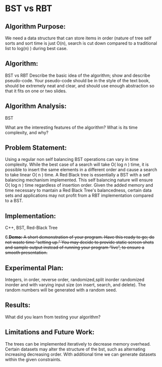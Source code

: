 # BST vs RBT

## **Algorithm Purpose:** 
We need a data structure that can store items in order  (nature of tree self sorts and sort time is just O(n), search is cut down compared to a traditional list to log(n) ) during best case. 

## **Algorithm:** 
BST vs RBT
Describe the basic idea of the algorithm; show and describe pseudo-code. Your pseudo-code should be
in the style of the text book, should be extremely neat and clear, and should use enough abstraction so that it fits on
one or two slides.

## **Algorithm Analysis:** 
BST

What are the interesting features of the algorithm? What is its time complexity, and why?

## **Problem Statement:** 
Using a regular non self balancing BST operations can vary in time complexity. While the best case of a search will take O( log n ) time, it is possible to insert the same elements in a different order and cause a search to take linear O( n ) time.  A Red Black tree is essentially a BST with a self balancing mechanism implemented. This self balancing nature will ensure O( log n ) time regardless of insertion order. Given the added memory and time necessary to mantain a Red Black Tree's balancedness, certain data sets and applications may not profit from a RBT implementation compared to a BST.

## **Implementation:** 
C++, BST, Red-Black Tree

6.~~**Demo:** A short demonstration of your program. Have this ready to go; do not waste time “setting up.” You may
decide to provide static screen shots and sample output instead of running your program “live”, to ensure a smooth
presentation.~~ 

## **Experimental Plan:** 
Integers, in order, reverse order, randomized,split inorder randomized inorder and with varying input size (on insert, search, and delete). The random numbers will be generated with a random seed.

## **Results:** 
What did you learn from testing your algorithm?

## **Limitations and Future Work:** 
The trees can be implemented iteratively to decrease memory overhead. Certain datasets may alter the structure of the bst, such as alternating increasing decreasing order.  With additional time we can generate datasets within the given constraints. 

